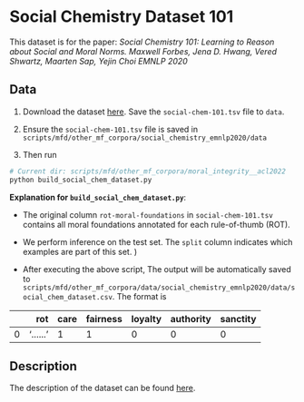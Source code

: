 # Social Chemistry Dataset 101

This dataset is for the paper:
*Social Chemistry 101: Learning to Reason about Social and Moral Norms.
Maxwell Forbes, Jena D. Hwang, Vered Shwartz, Maarten Sap, Yejin Choi
EMNLP 2020*



## Data
1. Download the dataset [here](https://storage.googleapis.com/ai2-mosaic-public/projects/social-chemistry/data/social-chem-101.zip). Save the `social-chem-101.tsv` file to `data`.

2. Ensure the `social-chem-101.tsv` file is saved in `scripts/mfd/other_mf_corpora/social_chemistry_emnlp2020/data`

3. Then run 

```bash
# Current dir: scripts/mfd/other_mf_corpora/moral_integrity__acl2022
python build_social_chem_dataset.py
```

**Explanation for `build_social_chem_dataset.py`**: 
- The original column `rot-moral-foundations` in `social-chem-101.tsv` contains all moral foundations annotated for each rule-of-thumb (ROT). 

- We perform inference on the test set. The `split` column indicates which examples are part of this set. )

- After executing the above script, The output will be automatically saved to `scripts/mfd/other_mf_corpora/data/social_chemistry_emnlp2020/data/social_chem_dataset.csv`. The format is

|    |           rot | care                                                                                                                      | fairness   | loyalty   | authority   |sanctity|
|---:|-------------------:|:--------------------------------------------------------------------------------------------------------------------------|:---------------|:--------|:-------------|:-------------|
|  0 | ‘......’     | 1     | 1     | 0     | 0     | 0 |

## Description
The description of the dataset can be found [here](https://github.com/mbforbes/social-chemistry-101#dataset-format).